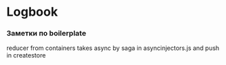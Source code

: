 # Logbook

### Заметки по boilerplate

reducer from containers takes async by saga in asyncinjectors.js and push in createstore
